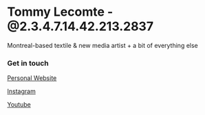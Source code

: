 # Tommy Lecomte - @2.3.4.7.14.42.213.2837
Montreal-based textile & new media artist + a bit of everything else

### Get in touch
[Personal Website](https://www.tommylecomte.com)

[Instagram](https://www.instagram.com/2.3.4.7.14.42.213.2837/)

[Youtube](https://www.youtube.com/channel/UCIE0m61Hd5gzo7QqHeT_1nw)
